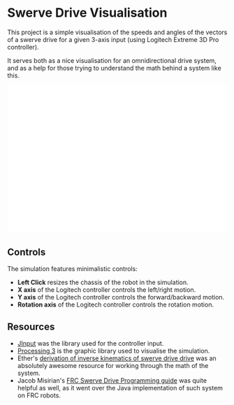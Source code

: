 # Swerve Drive Visualisation

This project is a simple visualisation of the speeds and angles of the vectors of a swerve drive for a given 3-axis input (using Logitech Extreme 3D Pro controller).

It serves both as a nice visualisation for an omnidirectional drive system, and as a help for those trying to understand the math behind a system like this.

![](img/preview.gif)

## Controls

The simulation features minimalistic controls:
* **Left Click** resizes the chassis of the robot in the simulation.
* **X axis** of the Logitech controller controls the left/right motion.
* **Y axis** of the Logitech controller controls the forward/backward motion.
* **Rotation axis** of the Logitech controller controls the rotation motion.

## Resources
* [JInput](https://github.com/jinput/jinput) was the library used for the controller input.
* [Processing 3](https://processing.org/) is the graphic library used to visualise the simulation.
* Ether's [derivation of inverse kinematics of swerve drive drive](https://www.chiefdelphi.com/media/papers/download/3027) was an absolutely awesome resource for working through the math of the system.
* Jacob Misirian's [FRC Swerve Drive Programming guide](https://legacy.gitbook.com/book/jacobmisirian/frc-swerve-drive-programming/) was quite helpful as well, as it went over the Java implementation of such system on FRC robots.